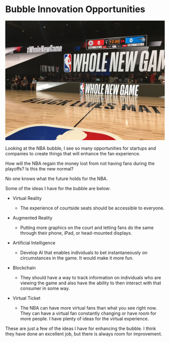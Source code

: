 # Bubble Innovation Opportunities 

![](https://github.com/rashadwest/rashadwest.github.io/blob/master/_posts/NBA%20Bubble.jpeg?raw=true)

Looking at the NBA bubble, I see so many opportunities for startups and companies to create things that will enhance the fan experience.  

How will the NBA regain the money lost from not having fans during the playoffs?  Is this the new normal?

No one knows what the future holds for the NBA.  

Some of the ideas I have for the bubble are below:

- Virtual Reality 
    - The experience of courtside seats should be accessible to everyone. 

- Augmented Reality 
    - Putting more graphics on the court and letting fans do the same through their phone, iPad, or head-mounted displays. 

- Artificial Intelligence
    - Develop AI that enables individuals to bet instantaneously on circumstances in the game.  It would make it more fun.

- Blockchain	
    - They should have a way to track information on individuals who are viewing the game and also have the ability to then interact with that consumer in some way. 

- Virtual Ticket 
    - The NBA can have more virtual fans than what you see right now.  They can have a virtual fan constantly changing or have room for more people.  I have plenty of ideas for the virtual experience. 

These are just a few of the ideas I have for enhancing the bubble.  I think they have done an excellent job, but there is always room for improvement. 
